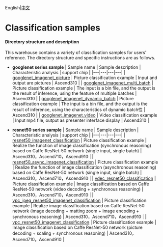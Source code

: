 English|[中文](README_CN.md)

# Classification samples

#### Directory structure and description
This warehouse contains a variety of classification samples for users' reference. The directory structure and specific instructions are as follows.

- **googlenet series sample**
  | Sample name  | Sample description  | Characteristic analysis  | support chip |
  |---|---|---|---|
  | [googlenet_imagenet_picture](./googlenet_imagenet_picture)  | Picture classification example  | Input and output are pictures  | Ascend310 |
  | [googlenet_imagenet_multi_batch](./googlenet_imagenet_multi_batch)  | Picture classification example  | The input is a bin file, and the output is the result of inference, using the feature of multiple batches  | Ascend310 |
  | [googlenet_imagenet_dynamic_batch](./googlenet_imagenet_dynamic_batch)  | Picture classification example  | The input is a bin file, and the output is the result of inference, using the characteristics of dynamic batch性  | Ascend310 |
  | [googlenet_imagenet_video](./googlenet_imagenet_video)  | Video classification example  | Input mp4 file, output as presenter interface display  | Ascend310 |

- **resnet50 series sample**
  | Sample name  | Sample description  | Characteristic analysis  | support chip |
  |---|---|---|---|
  | [resnet50_imagenet_classification](./resnet50_imagenet_classification)  | Picture classification example  | Realize the function of image classification (synchronous reasoning) based on Caffe ResNet-50 network (single input, single batch)  | Ascend310，Ascend710，Ascend910 |
  | [resnet50_async_imagenet_classification](./resnet50_async_imagenet_classification)  | Picture classification example  | Realize the function of image classification (asynchronous reasoning) based on Caffe ResNet-50 network (single input, single batch)  | Ascend310，Ascend710，Ascend910 |
  | [vdec_resnet50_classification](./vdec_resnet50_classification)  | Picture classification example  | Image classification based on Caffe ResNet-50 network (video decoding + synchronous reasoning)  | Ascend310，Ascend710，Ascend910 |
  | [vpc_jpeg_resnet50_imagenet_classification](./vpc_jpeg_resnet50_imagenet_classification)  | Picture classification example  | Realize image classification based on Caffe ResNet-50 network (image decoding + matting zoom + image encoding + synchronous reasoning)  | Ascend310，Ascend710，Ascend910 |
  | [vpc_resnet50_imagenet_classification](./vpc_resnet50_imagenet_classification) | Picture classification example | Image classification based on Caffe ResNet-50 network (picture decoding + scaling + synchronous reasoning) | Ascend310，Ascend710，Ascend910 |